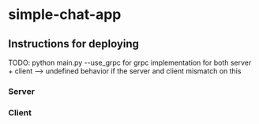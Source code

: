 # simple-chat-app

## Instructions for deploying

TODO: python main.py --use_grpc for grpc implementation for both server + client
--> undefined behavior if the server and client mismatch on this

### Server



### Client
